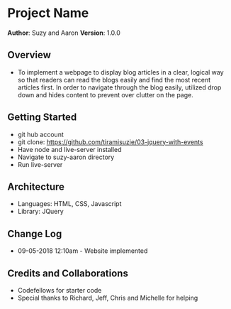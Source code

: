 # Project Name

**Author**: Suzy and Aaron
**Version**: 1.0.0 

## Overview
<!-- Provide a high level overview of what this application is and why you are building it, beyond the fact that it's an assignment for a Code Fellows 301 class. (i.e. What's your problem domain?) -->
* To implement a webpage to display blog articles in a clear, logical way so that readers can read the blogs easily and find the most recent articles first. In order to navigate through the blog easily, utilized drop down and hides content to prevent over clutter on the page. 

## Getting Started
<!-- What are the steps that a user must take in order to build this app on their own machine and get it running? -->
* git hub account
* git clone: https://github.com/tiramisuzie/03-jquery-with-events
* Have node and live-server installed
* Navigate to suzy-aaron directory
* Run live-server

## Architecture
<!-- Provide a detailed description of the application design. What technologies (languages, libraries, etc) you're using, and any other relevant design information. -->
* Languages: HTML, CSS, Javascript
* Library: JQuery

## Change Log
<!-- Use this are to document the iterative changes made to your application as each feature is successfully implemented. Use time stamps. Here's an example:

01-01-2001 4:59pm - Application now has a fully-functional express server, with GET and POST routes for the book resource.
-->
* 09-05-2018 12:10am - Website implemented 

## Credits and Collaborations
<!-- Give credit (and a link) to other people or resources that helped you build this application. -->
* Codefellows for starter code
* Special thanks to Richard, Jeff, Chris and Michelle for helping